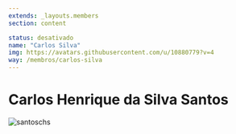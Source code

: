 ```yaml
---
extends: _layouts.members
section: content

status: desativado
name: "Carlos Silva"
img: https://avatars.githubusercontent.com/u/10880779?v=4
way: /membros/carlos-silva
---
```


# Carlos Henrique da Silva Santos

![santoschs](https://avatars.githubusercontent.com/u/10880779?v=4)
